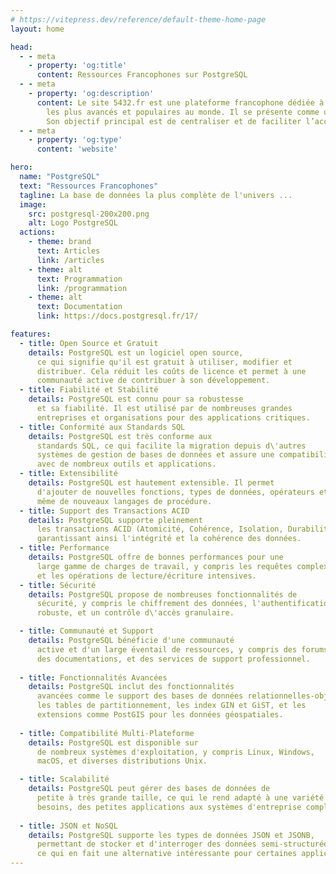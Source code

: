 ```yaml
---
# https://vitepress.dev/reference/default-theme-home-page
layout: home

head:
  - - meta
    - property: 'og:title'
      content: Ressources Francophones sur PostgreSQL
  - - meta      
    - property: 'og:description'
      content: Le site 5432.fr est une plateforme francophone dédiée à PostgreSQL, l’un des systèmes de gestion de bases de données relationnelles 
        les plus avancés et populaires au monde. Il se présente comme un "regroupement de ressources disponibles en français autour de PostgreSQL". 
        Son objectif principal est de centraliser et de faciliter l’accès à des informations, documentations, tutoriels, articles et autres ressources utiles pour les utilisateurs, administrateurs et développeurs francophones travaillant avec PostgreSQL
  - - meta      
    - property: 'og:type'
      content: 'website'

hero:
  name: "PostgreSQL"
  text: "Ressources Francophones"
  tagline: La base de données la plus complète de l'univers ...
  image: 
    src: postgresql-200x200.png
    alt: Logo PostgreSQL
  actions:
    - theme: brand
      text: Articles
      link: /articles
    - theme: alt
      text: Programmation
      link: /programmation
    - theme: alt
      text: Documentation
      link: https://docs.postgresql.fr/17/      

features:
  - title: Open Source et Gratuit
    details: PostgreSQL est un logiciel open source,
      ce qui signifie qu'il est gratuit à utiliser, modifier et
      distribuer. Cela réduit les coûts de licence et permet à une
      communauté active de contribuer à son développement.
  - title: Fiabilité et Stabilité
    details: PostgreSQL est connu pour sa robustesse
      et sa fiabilité. Il est utilisé par de nombreuses grandes
      entreprises et organisations pour des applications critiques.
  - title: Conformité aux Standards SQL
    details: PostgreSQL est très conforme aux
      standards SQL, ce qui facilite la migration depuis d\'autres
      systèmes de gestion de bases de données et assure une compatibilité
      avec de nombreux outils et applications.
  - title: Extensibilité 
    details: PostgreSQL est hautement extensible. Il permet
      d'ajouter de nouvelles fonctions, types de données, opérateurs et
      même de nouveaux langages de procédure.    
  - title: Support des Transactions ACID
    details: PostgreSQL supporte pleinement
      les transactions ACID (Atomicité, Cohérence, Isolation, Durabilité),
      garantissant ainsi l'intégrité et la cohérence des données.   
  - title: Performance
    details: PostgreSQL offre de bonnes performances pour une
      large gamme de charges de travail, y compris les requêtes complexes
      et les opérations de lecture/écriture intensives.
  - title: Sécurité
    details: PostgreSQL propose de nombreuses fonctionnalités de
      sécurité, y compris le chiffrement des données, l'authentification
      robuste, et un contrôle d\'accès granulaire.

  - title: Communauté et Support
    details: PostgreSQL bénéficie d'une communauté
      active et d'un large éventail de ressources, y compris des forums,
      des documentations, et des services de support professionnel.
    
  - title: Fonctionnalités Avancées
    details: PostgreSQL inclut des fonctionnalités
      avancées comme le support des bases de données relationnelles-objet,
      les tables de partitionnement, les index GIN et GiST, et les
      extensions comme PostGIS pour les données géospatiales.
    
  - title: Compatibilité Multi-Plateforme
    details: PostgreSQL est disponible sur
      de nombreux systèmes d'exploitation, y compris Linux, Windows,
      macOS, et diverses distributions Unix.   

  - title: Scalabilité
    details: PostgreSQL peut gérer des bases de données de
      petite à très grande taille, ce qui le rend adapté à une variété de
      besoins, des petites applications aux systèmes d'entreprise complexes.
    
  - title: JSON et NoSQL
    details: PostgreSQL supporte les types de données JSON et JSONB, 
      permettant de stocker et d'interroger des données semi-structurées, 
      ce qui en fait une alternative intéressante pour certaines applications NoSQL.      
---
```

